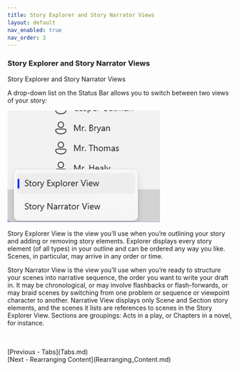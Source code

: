 ```yaml
---
title: Story Explorer and Story Narrator Views
layout: default
nav_enabled: true
nav_order: 3
---
```

### Story Explorer and Story Narrator Views ###
Story Explorer and Story Narrator Views

A drop-down list on the Status Bar allows you to switch between two views of your story:

![](Explorer-and-Navigator-Views.png)

Story Explorer View is the view you’ll use when you’re outlining your story and adding or removing story elements. Explorer displays every story element (of all types) in your outline and can be ordered any way you like. Scenes, in particular, may arrive in any order or time.

Story Narrator View is the view you’ll use when you’re ready to structure your scenes into narrative sequence,  the order you want to write your draft in. It may be chronological, or may involve flashbacks or flash-forwards, or may braid scenes by switching from one problem or sequence or viewpoint character to another. Narrative View displays only Scene and Section story elements, and the scenes it lists are references to scenes in the Story Explorer View. Sections are groupings: Acts in a play, or Chapters in a novel, for instance. 





 <br/>
 <br/>
[Previous - Tabs](Tabs.md) <br/>
[Next - Rearranging Content](Rearranging_Content.md) <br/>
